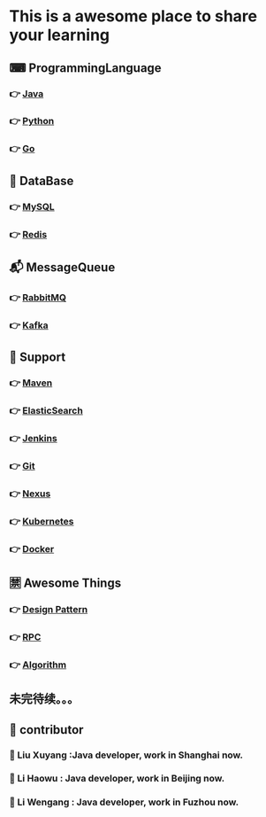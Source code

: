 # This is a awesome place to share your learning
## ⌨ ProgrammingLanguage 
### 👉 [Java](https://github.com/xuyangliu/ShareYourLearning/blob/master/ProgrammingLanguage/Java)
### 👉 [Python](https://github.com/xuyangliu/ShareYourLearning/blob/master/ProgrammingLanguage/Python)
### 👉 [Go](https://github.com/xuyangliu/ShareYourLearning/blob/master/ProgrammingLanguage/Go)
## 💾 DataBase 
### 👉 [MySQL](https://github.com/xuyangliu/ShareYourLearning/blob/master/MySQL)
### 👉 [Redis](https://github.com/xuyangliu/ShareYourLearning/blob/master/Redis)
## 📬 MessageQueue 
### 👉 [RabbitMQ](https://github.com/xuyangliu/ShareYourLearning/blob/master/MessageQueue/RabbitMQ)
### 👉 [Kafka](https://github.com/xuyangliu/ShareYourLearning/blob/master/MessageQueue/Kafka)
## 🔌 Support 
### 👉 [Maven](https://github.com/xuyangliu/ShareYourLearning/blob/master/Maven)
### 👉 [ElasticSearch](https://github.com/xuyangliu/ShareYourLearning/blob/master/ElasticSearch)
### 👉 [Jenkins](https://github.com/xuyangliu/ShareYourLearning/blob/master/Jenkins)
### 👉 [Git](https://github.com/xuyangliu/ShareYourLearning/blob/master/Git)
### 👉 [Nexus](https://github.com/xuyangliu/ShareYourLearning/blob/master/Nexus)
### 👉 [Kubernetes](https://github.com/xuyangliu/ShareYourLearning/blob/master/Kubernetes)
### 👉 [Docker](https://github.com/xuyangliu/ShareYourLearning/blob/master/Docker)
## 🈲 Awesome Things
### 👉 [Design Pattern](https://github.com/xuyangliu/ShareYourLearning/blob/master/DesignPattern)
### 👉 [RPC](https://github.com/xuyangliu/ShareYourLearning/blob/master/RPC)
### 👉 [Algorithm](https://github.com/xuyangliu/ShareYourLearning/blob/master/Algorithm)
## 未完待续。。。
## 👥 contributor
### 🧐 Liu Xuyang :Java developer, work in Shanghai now. 
### 🤩 Li Haowu : Java developer, work in Beijing now.
### 🤔 Li Wengang : Java developer, work in Fuzhou now.

